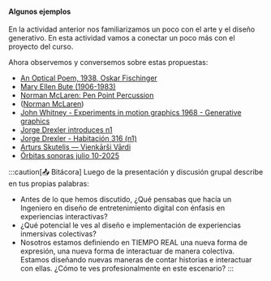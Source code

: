 #### Algunos ejemplos

En la actividad anterior nos familiarizamos un poco con el arte y el diseño generativo. En esta 
actividad vamos a conectar un poco más con el proyecto del curso.

Ahora observemos y conversemos sobre estas propuestas:

* [An Optical Poem, 1938, Oskar Fischinger](https://youtu.be/FcHsysPGSt0?si=xlQbAHuFQKT6-AqK)
* [Mary Ellen Bute (1906-1983)](https://youtube.com/playlist?list=PLq3C9x-AqttvRXC5M5gF0bGoC-AXqnjJC&si=07aOGABiWnkqlaUM)
* [Norman McLaren: Pen Point Percussion](https://youtu.be/Q0vgZv_JWfM?si=XrUXEA4xJ7mr1RfK)
* ([Norman McLaren](https://youtu.be/ep0bloI8PsM?si=_ocOBkj7a6HK234W))
* [John Whitney - Experiments in motion graphics 1968 - Generative graphics](https://youtu.be/jIv-EcX9tUs?si=ZkTg0us1CVoXR-NZ)
* [Jorge Drexler introduces n1](https://youtu.be/2k1Ga13K5UY?si=oaOga61_uHtCv8wK)
* [Jorge Drexler - Habitación 316 (n1)](https://youtu.be/EvxSWpFCFkM?si=3haKr5RHYZvbzjA8)
* [Arturs Skutelis — Vienkārši Vārdi](https://kristapskazaks.com/arturs-skutelis-vienkarsi-vardi)
* [Órbitas sonoras julio 10-2025](https://photos.app.goo.gl/uC6HrMGNQ67ae8Td7)

:::caution[📤 Bitácora] 
Luego de la presentación y discusión grupal describe en tus propias palabras:

* Antes de lo que hemos discutido, ¿Qué pensabas que hacía un Ingeniero en diseño de entretenimiento digital con énfasis 
en experiencias interactivas?
* ¿Qué potencial le ves al diseño e implementación de experiencias inmersivas colectivas?
* Nosotros estamos definiendo en TIEMPO REAL una nueva forma de expresión, una nueva forma de interactuar de manera 
colectiva. Estamos diseñando nuevas maneras de contar historias e interactuar con ellas. ¿Cómo te ves profesionalmente
en este escenario?
:::
